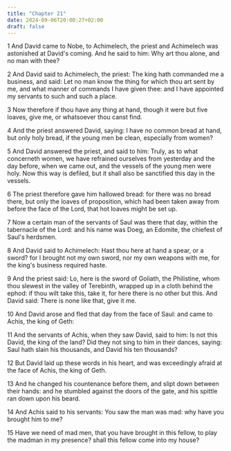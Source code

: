 ```yaml
---
title: "Chapter 21"
date: 2024-09-06T20:00:27+02:00
draft: false
---
```



1 And David came to Nobe, to Achimelech, the priest and Achimelech was astonished at David's coming. And he said to him: Why art thou alone, and no man with thee?

2 And David said to Achimelech, the priest: The king hath commanded me a business, and said: Let no man know the thing for which thou art sent by me, and what manner of commands I have given thee: and I have appointed my servants to such and such a place.

3 Now therefore if thou have any thing at hand, though it were but five loaves, give me, or whatsoever thou canst find.

4 And the priest answered David, saying: I have no common bread at hand, but only holy bread, if the young men be clean, especially from women?

5 And David answered the priest, and said to him: Truly, as to what concerneth women, we have refrained ourselves from yesterday and the day before, when we came out, and the vessels of the young men were holy. Now this way is defiled, but it shall also be sanctified this day in the vessels.

6 The priest therefore gave him hallowed bread: for there was no bread there, but only the loaves of proposition, which had been taken away from before the face of the Lord, that hot loaves might be set up.

7 Now a certain man of the servants of Saul was there that day, within the tabernacle of the Lord: and his name was Doeg, an Edomite, the chiefest of Saul's herdsmen.

8 And David said to Achimelech: Hast thou here at hand a spear, or a sword? for I brought not my own sword, nor my own weapons with me, for the king's business required haste.

9 And the priest said: Lo, here is the sword of Goliath, the Philistine, whom thou slewest in the valley of Terebinth, wrapped up in a cloth behind the ephod: if thou wilt take this, take it, for here there is no other but this. And David said: There is none like that, give it me.

10 And David arose and fled that day from the face of Saul: and came to Achis, the king of Geth:

11 And the servants of Achis, when they saw David, said to him: Is not this David, the king of the land? Did they not sing to him in their dances, saying: Saul hath slain his thousands, and David his ten thousands?

12 But David laid up these words in his heart, and was exceedingly afraid at the face of Achis, the king of Geth.

13 And he changed his countenance before them, and slipt down between their hands: and he stumbled against the doors of the gate, and his spittle ran down upon his beard.

14 And Achis said to his servants: You saw the man was mad: why have you brought him to me?

15 Have we need of mad men, that you have brought in this fellow, to play the madman in my presence? shall this fellow come into my house?

